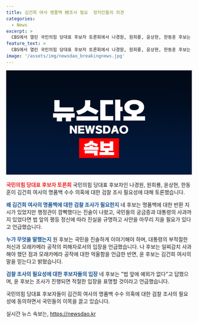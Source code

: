```yaml
---
title: 김건희 여사 명품백 檢조사 필요  정치인들의 의견
categories:
  - News
excerpt: >
  CBS에서 열린 국민의힘 당대표 후보자 토론회에서 나경원, 원희룡, 윤상현, 한동훈 후보는 김건희 여사의 명품백 수수 의혹에 대해 검찰 조사가 필요하다고 밝혔다. 후보들은 명품백 반환 지시와 관련된 의혹에 대해 국민의 궁금증을 해소하고 진실을 규명하며, 대통령의 사과와 관련해 부적절한 처신에 대한 언급이 있다고 언급했다. 또한, 김건희 여사의 말을 믿고, 검찰 조사가 진행되면 적절한 입장을 표명할 것이라고 밝혔다.
feature_text: >
  CBS에서 열린 국민의힘 당대표 후보자 토론회에서 나경원, 원희룡, 윤상현, 한동훈 후보는 김건희 여사의 명품백 수수 의혹에 대해 검찰 조사가 필요하다고 밝혔다. 후보들은 명품백 반환 지시와 관련된 의혹에 대해 국민의 궁금증을 해소하고 진실을 규명하며, 대통령의 사과와 관련해 부적절한 처신에 대한 언급이 있다고 언급했다. 또한, 김건희 여사의 말을 믿고, 검찰 조사가 진행되면 적절한 입장을 표명할 것이라고 밝혔다.
image: '/assets/img/newsdao_breakingnews.jpg'
---
```


<p><img src="/assets/img/newsdao_breakingnews.jpg" alt="bookingtag 속보" /></p>

<p><b><span style="color: #ee2323;">국민의힘 당대표 후보자 토론회</span></b>
국민의힘 당대표 후보자인 나경원, 원희룡, 윤상현, 한동훈이 김건희 여사의 명품백 수수 의혹에 대한 검찰 조사 필요성에 대해 토론했습니다.</p>

<p><b><span style="color: #1a5490;">왜 김건희 여사의 명품백에 대한 검찰 조사가 필요한지</span></b>
네 후보는 명품백에 대한 반환 지시가 있었지만 행정관이 깜빡했다는 진술이 나왔고, 국민들의 궁금증과 대통령의 사과까지 있었다면 법 앞의 평등 정신에 따라 진실을 규명하고 사안을 마무리 지을 필요가 있다고 언급했습니다.</p>

<p><b><span style="color: #1a5490;">누가 무엇을 말했는지</span></b>
원 후보는 국민을 진솔하게 이야기해야 하며, 대통령의 부적절한 처신과 모래카메라 공작의 피해자로서의 입장을 언급했습니다. 나 후보는 일찌감치 사과해야 했던 점과 모래카메라 공작에 대한 억울함을 언급한 반면, 윤 후보는 김건희 여사의 말을 믿는다고 밝혔습니다.</p>

<p><b><span style="color: #1a5490;">검찰 조사의 필요성에 대한 후보자들의 입장</span></b>
네 후보는 "법 앞에 예외가 없다"고 답했으며, 윤 후보는 조사가 진행되면 적절한 입장을 표명할 것이라고 언급했습니다. </p>

<p>국민의힘 당대표 후보자들이 김건희 여사의 명품백 수수 의혹에 대한 검찰 조사의 필요성에 동의하면서 국민들의 이목을 끌고 있습니다.</p>
실시간 뉴스 속보는, <a href="https://newsdao.kr" rel="dofollow">https://newsdao.kr</a>


